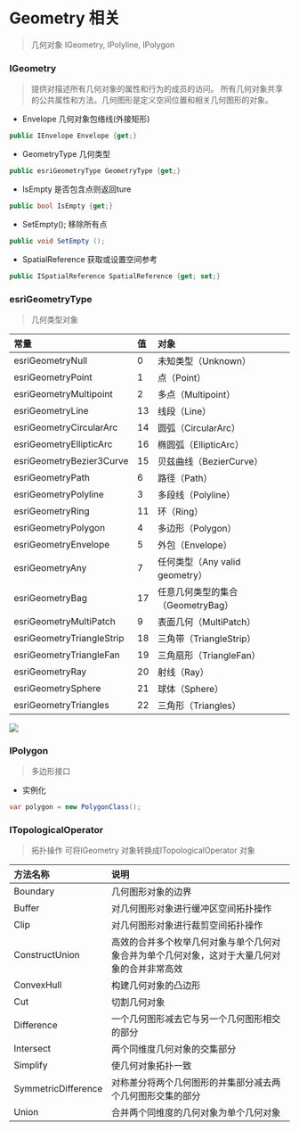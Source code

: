 # Geometry 相关
> 几何对象
> IGeometry, IPolyline, IPolygon
### IGeometry
> 提供对描述所有几何对象的属性和行为的成员的访问。
> 所有几何对象共享的公共属性和方法。几何图形是定义空间位置和相关几何图形的对象。

- Envelope
几何对象包络线(外接矩形)
```cs
public IEnvelope Envelope {get;}
```
- GeometryType
几何类型
```cs
public esriGeometryType GeometryType {get;}
```
- IsEmpty
是否包含点则返回ture
```cs
public bool IsEmpty {get;}
```
- SetEmpty();
移除所有点
```cs
public void SetEmpty ();
```
- SpatialReference
获取或设置空间参考
```cs
public ISpatialReference SpatialReference {get; set;}
```

### esriGeometryType
> 几何类型对象

| 常量 |	值 |	对象 |
| :--- | :-- | :-- |
| esriGeometryNull | 0	| 未知类型（Unknown） |
| esriGeometryPoint |	1	 | 点（Point） |
| esriGeometryMultipoint |	2	 | 多点（Multipoint） |
| esriGeometryLine |	13	 | 线段（Line） |
| esriGeometryCircularArc |	14	| 圆弧（CircularArc） |
| esriGeometryEllipticArc |	16	| 椭圆弧（EllipticArc） |
| esriGeometryBezier3Curve |	15	| 贝兹曲线（BezierCurve） |
| esriGeometryPath |	6	 | 路径（Path） |
| esriGeometryPolyline |	3	 | 多段线（Polyline） |
| esriGeometryRing |	11	 | 环（Ring） |
| esriGeometryPolygon |	4	 | 多边形（Polygon） |
| esriGeometryEnvelope |	5	 | 外包（Envelope） |
| esriGeometryAny |	7	 | 任何类型（Any valid geometry） |
| esriGeometryBag |	17	 | 任意几何类型的集合（GeometryBag） |
| esriGeometryMultiPatch |	9	 | 表面几何（MultiPatch） |
| esriGeometryTriangleStrip |	18	| 三角带（TriangleStrip） |
| esriGeometryTriangleFan |	19	| 三角扇形（TriangleFan） |
| esriGeometryRay |	20 | 射线（Ray） |
| esriGeometrySphere |	21	| 球体（Sphere） |
| esriGeometryTriangles |	22 |	三角形（Triangles） |
![](/images/esriGeometryType.bmp)

### IPolygon
> 多边形接口

- 实例化
```cs
var polygon = new PolygonClass();
```

### ITopologicalOperator
> 拓扑操作
> 可将IGeometry 对象转换成ITopologicalOperator 对象

| 方法名称 | 说明  |
| :------------- | :------------- |
|  Boundary   |  几何图形对象的边界   |
|  Buffer   |   对几何图形对象进行缓冲区空间拓扑操作  |
|  Clip   |  对几何图形对象进行裁剪空间拓扑操作   |
|  ConstructUnion   |  高效的合并多个枚举几何对象与单个几何对象合并为单个几何对象，这对于大量几何对象的合并非常高效   |
|  ConvexHull   |  构建几何对象的凸边形   |
|  Cut   |  切割几何对象   |
|  Difference   | 一个几何图形减去它与另一个几何图形相交的部分    |
|  Intersect   | 两个同维度几何对象的交集部分   |
|  Simplify   |  使几何对象拓扑一致   |
|  SymmetricDifference   |  对称差分将两个几何图形的并集部分减去两个几何图形交集的部分   |
| Union | 合并两个同维度的几何对象为单个几何对象 |

